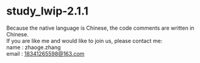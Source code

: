 # study_lwip-2.1.1
Because the native language is Chinese, the code comments are written in Chinese.  
If you are like me and would like to join us, please contact me:  
name : zhaoge.zhang  
email : 18341265598@163.com  
